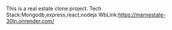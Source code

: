 This is a real estate clone project.
Tech Stack:Mongodb,express,react,nodejs
WbLink:https://mernestate-30ln.onrender.com/
